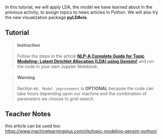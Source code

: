 

In this tutorial, we will apply LDA, the model we have learned about in the previous activity, to assign topics to news articles in Python. We will also try the new visualization package **pyLDAvis**.


## Tutorial

> #### Instruction
> Follow the steps in the article [**NLP-A Complete Guide for Topic Modeling- Latent Dirichlet Allocation (LDA) using Gensim!**](https://www.linkedin.com/pulse/nlp-a-complete-guide-topic-modeling-latent-dirichlet-sahil-m) and run the code in your own Jupyter Notebook.

<!-- -->

> #### Warning
> Section `#8. Model improvement` is **OPTIONAL** because the code can take hours depending upon our machine and the combination of parameters we choose to grid-search.
>
>

## Teacher Notes

 this article can be used too: https://www.machinelearningplus.com/nlp/topic-modeling-gensim-python/
